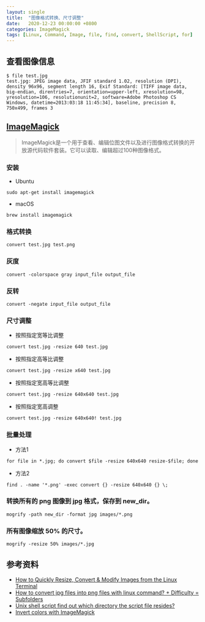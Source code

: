 ```yaml
---
layout: single
title:  "图像格式转换、尺寸调整"
date:   2020-12-23 00:00:00 +0800
categories: ImageMagick
tags: [Linux, Command, Image, file, find, convert, ShellScript, for]
---
```


## 查看图像信息
```shell
$ file test.jpg
test.jpg: JPEG image data, JFIF standard 1.02, resolution (DPI), density 96x96, segment length 16, Exif Standard: [TIFF image data, big-endian, direntries=7, orientation=upper-left, xresolution=98, yresolution=106, resolutionunit=2, software=Adobe Photoshop CS Windows, datetime=2013:03:18 11:45:34], baseline, precision 8, 750x499, frames 3
```

## [ImageMagick](https://imagemagick.org/index.php)
> ImageMagick是一个用于查看、编辑位图文件以及进行图像格式转换的开放源代码软件套装。它可以读取、编辑超过100种图像格式。

### 安装
* Ubuntu
```shell
sudo apt-get install imagemagick
```

* macOS
```shell
brew install imagemagick
```

### 格式转换
```shell
convert test.jpg test.png
```

### 灰度
```shell
convert -colorspace gray input_file output_file
```

### 反转
```shell
convert -negate input_file output_file
```

### 尺寸调整
* 按照指定宽等比调整
```shell
convert test.jpg -resize 640 test.jpg
```

* 按照指定高等比调整
```shell
convert test.jpg -resize x640 test.jpg
```

* 按照指定宽高等比调整
```shell
convert test.jpg -resize 640x640 test.jpg
```

* 按照指定宽高调整
```shell
convert test.jpg -resize 640x640! test.jpg
```

### 批量处理
* 方法1
```shell
for file in *.jpg; do convert $file -resize 640x640 resize-$file; done
```

* 方法2
```shell
find . -name '*.png' -exec convert {} -resize 640x640 {} \;
```

### 转换所有的 png 图像到 jpg 格式，保存到 new_dir。
```shell
mogrify -path new_dir -format jpg images/*.png
```

### 所有图像缩放 50% 的尺寸。
```shell
mogrify -resize 50% images/*.jpg
```

## 参考资料
* [How to Quickly Resize, Convert & Modify Images from the Linux Terminal](https://www.howtogeek.com/109369/how-to-quickly-resize-convert-modify-images-from-the-linux-terminal/)
* [How to convert jpg files into png files with linux command? + Difficulty = Subfolders](https://stackoverflow.com/questions/20975025/how-to-convert-jpg-files-into-png-files-with-linux-command-difficulty-subfo)
* [Unix shell script find out which directory the script file resides?](https://stackoverflow.com/questions/242538/unix-shell-script-find-out-which-directory-the-script-file-resides)
* [Invert colors with ImageMagick](https://superuser.com/questions/1194468/invert-colors-with-imagemagick)
